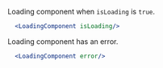 Loading component when `isLoading` is `true`.
```jsx
  <LoadingComponent isLoading/>
```

Loading component has an error.
```jsx
  <LoadingComponent error/>
```
